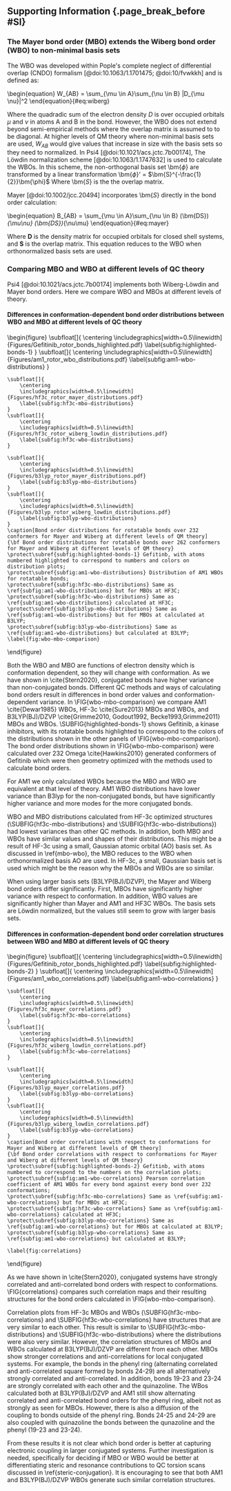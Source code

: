 ## Supporting Information {.page_break_before #SI}

### The Mayer bond order (MBO) extends the Wiberg bond order (WBO) to non-minimal basis sets

The WBO was developed within Pople's complete neglect of differential overlap (CNDO) formalism [@doi:10.1063/1.1701475; @doi:10/fvwkkh] and is defined as:

\begin{equation}
    W_{AB} = \sum_{\mu \in A}\sum_{\nu \in B} |D_{\mu \nu}|^2
\end{equation}{#eq:wiberg}

Where the quadradic sum of the electron density $D$ is over occupied orbitals $\mu$ and $\nu$ in atoms A and B in the bond.
However, the WBO does not extend beyond semi-empirical methods where the overlap matrix is assumed to to be diagonal.
At higher levels of QM theory where non-minimal basis sets are used, $W_{AB}$ would give values that increase in size with the basis sets so they need to normalized.
In Psi4 [@doi:10.1021/acs.jctc.7b00174], The Löwdin normalization scheme [@doi:10.1063/1.1747632] is used to calculate the WBOs.
In this scheme, the non-orthogonal basis set \bm{$\phi$} are transformed by a linear transformation \bm{$\phi$}' = $\bm{S}^{-\frac{1}{2}}\bm{\phi}$ Where \bm{$S$} is the the overlap matrix.

Mayer [@doi:10.1002/jcc.20494] incorporates \bm{$S$} directly in the bond order calculation:

\begin{equation}
    B_{AB} = \sum_{\mu \in A}\sum_{\nu \in B} (\bm{DS})_{\mu\nu} (\bm{DS})_{\nu\mu}
\end{equation}{#eq:mayer}

Where $\bm{D}$ is the density matrix for occupied orbitals for closed shell systems, and $\bm{S}$ is the overlap matrix.
This equation reduces to the WBO when orthonormalized basis sets are used.

### Comparing MBO and WBO at different levels of QC theory

Psi4 [@doi:10.1021/acs.jctc.7b00174] implements both Wiberg-Löwdin and Mayer bond orders.
Here we compare WBO and MBOs at different levels of theory.

#### Differences in conformation-dependent bond order distributions between WBO and MBO at different levels of QC theory

\begin{figure}
    \subfloat[]{
        \centering
        \includegraphics[width=0.5\linewidth]{Figures/Gefitinib_rotor_bonds_highlighted.pdf}
        \label{subfig:highlighted-bonds-1}
    }
    \subfloat[]{
        \centering
        \includegraphics[width=0.5\linewidth]{Figures/am1_rotor_wbo_distributions.pdf}
        \label{subfig:am1-wbo-distributions}
    }

    \subfloat[]{
        \centering
        \includegraphics[width=0.5\linewidth]{Figures/hf3c_rotor_mayer_distributions.pdf}
        \label{subfig:hf3c-mbo-distributions}
    }
    \subfloat[]{
        \centering
        \includegraphics[width=0.5\linewidth]{Figures/hf3c_rotor_wiberg_lowdin_distributions.pdf}
        \label{subfig:hf3c-wbo-distributions}
    }

    \subfloat[]{
        \centering
        \includegraphics[width=0.5\linewidth]{Figures/b3lyp_rotor_mayer_distributions.pdf}
        \label{subfig:b3lyp-mbo-distributions}
    }
    \subfloat[]{
        \centering
        \includegraphics[width=0.5\linewidth]{Figures/b3lyp_rotor_wiberg_lowdin_distributions.pdf}
        \label{subfig:b3lyp-wbo-distributions}
    }
    \caption[Bond order distributions for rotatable bonds over 232 conformers for Mayer and Wiberg at different levels of QM theory]
    {\bf Bond order distributions for rotatable bonds over 262 conformers for Mayer and Wiberg at different levels of QM theory}
    \protect\subref{subfig:highlighted-bonds-1} Gefitinb, with atoms numbered highlighted to correspond to numbers and colors on distribution plots;
    \protect\subref{subfig:am1-wbo-distributions} Distribution of AM1 WBOs for rotatable bonds;
    \protect\subref{subfig:hf3c-mbo-distributions} Same as \ref{subfig:am1-wbo-distributions} but for MBOs at HF3C;
    \protect\subref{subfig:hf3c-wbo-distributions} Same as \ref{subfig:am1-wbo-distributions} calculated at HF3C;
    \protect\subref{subfig:b3lyp-mbo-distributions} Same as \ref{subfig:am1-wbo-distributions} but for MBOs at calculated at B3LYP;
    \protect\subref{subfig:b3lyp-wbo-distributions} Same as \ref{subfig:am1-wbo-distributions} but calculated at B3LYP;
    \label{fig:wbo-mbo-comparison}
\end{figure}

Both the WBO and MBO are functions of electron density which is conformation dependent, so they will change with conformation.
As we have shown in \cite{Stern2020}, conjugated bonds have higher variance than non-conjugated bonds.
Different QC methods and ways of calculating bond orders result in differences in bond order values and conformation-dependent variance.
In \FIG{wbo-mbo-comparison} we compare AM1 \cite{Dewar1985} WBOs, HF-3c \cite{Sure2013} MBOs and WBOs, and B3LYP(BJ)/DZVP \cite{Grimme2010, Godout1992, Becke1993,Grimme2011} MBOs and WBOs.
\SUBFIG{highlighted-bonds-1} shows Gefitinib, a kinase inhibitors, with its rotatable bonds highlighted to correspond to the colors of the distributions shown in the other panels of \FIG{wbo-mbo-comparison}.
The bond order distributions shown in \FIG{wbo-mbo-comparison} were calculated over 232 Omega \cite{Hawkins2010} generated conformers of Gefitinib which were then geometry optimized with the methods used to calculate bond orders.

For AM1 we only calculated WBOs because the MBO and WBO are equivalent at that level of theory.
AM1 WBO distributions have lower variance than B3lyp for the non-conjugated bonds, but have significantly higher variance and more modes for the more conjugated bonds.

WBO and MBO distributions calculated from HF-3c optimized structures (\SUBFIG{hf3c-mbo-distributions} and \SUBFIG{hf3c-wbo-distributions}) had lowest variances than other QC methods.
In addition, both MBO and WBOs have similar values and shapes of their distributions.
This might be a result of HF-3c using a small, Gaussian atomic orbital (AO) basis set.
As discussed in \ref{mbo-wbo}, the MBO reduces to the WBO when orthonormalized basis AO are used. In HF-3c, a small, Gaussian basis set is used which might be the reason why the MBOs and WBOs are so similar.

When using larger basis sets (B3LYP(BJ)/DZVP), the Mayer and Wiberg bond orders differ significantly.
First, MBOs have significantly higher variance with respect to conformation.
In addition, WBO values are significantly higher than Mayer and AM1 and HF3C WBOs.
The basis sets are Löwdin normalized, but the values still seem to grow with larger basis sets.

#### Differences in conformation-dependent bond order correlation structures between WBO and MBO at different levels of QC theory

\begin{figure}
    \subfloat[]{
        \centering
        \includegraphics[width=0.5\linewidth]{Figures/Gefitinib_rotor_bonds_highlighted.pdf}
        \label{subfig:highlighted-bonds-2}
    }
    \subfloat[]{
        \centering
        \includegraphics[width=0.5\linewidth]{Figures/am1_wbo_correlations.pdf}
        \label{subfig:am1-wbo-correlations}
    }

    \subfloat[]{
        \centering
        \includegraphics[width=0.5\linewidth]{Figures/hf3c_mayer_correlations.pdf}
        \label{subfig:hf3c-mbo-correlations}
    }
    \subfloat[]{
        \centering
        \includegraphics[width=0.5\linewidth]{Figures/hf3c_wiberg_lowdin_correlations.pdf}
        \label{subfig:hf3c-wbo-correlations}
    }

    \subfloat[]{
        \centering
        \includegraphics[width=0.5\linewidth]{Figures/b3lyp_mayer_correlations.pdf}
        \label{subfig:b3lyp-mbo-correlations}
    }
    \subfloat[]{
        \centering
        \includegraphics[width=0.5\linewidth]{Figures/b3lyp_wiberg_lowdin_correlations.pdf}
        \label{subfig:b3lyp-wbo-correlations}
    }
    \caption[Bond order correlations with respect to conformations for Mayer and Wiberg at different levels of QM theory]
    {\bf Bond order correlations with respect to conformations for Mayer and Wiberg at different levels of QM theory}
    \protect\subref{subfig:highlighted-bonds-2} Gefitinb, with atoms numbered to correspond to the numbers on the correlation plots;
    \protect\subref{subfig:am1-wbo-correlations} Pearson correlation coefficient of AM1 WBOs for every bond against every bond over 232 conformations;
    \protect\subref{subfig:hf3c-mbo-correlations} Same as \ref{subfig:am1-wbo-correlations} but for MBOs at HF3C;
    \protect\subref{subfig:hf3c-wbo-correlations} Same as \ref{subfig:am1-wbo-correlations} calculated at HF3C;
    \protect\subref{subfig:b3lyp-mbo-correlations} Same as \ref{subfig:am1-wbo-correlations} but for MBOs at calculated at B3LYP;
    \protect\subref{subfig:b3lyp-wbo-correlations} Same as \ref{subfig:am1-wbo-correlations} but calculated at B3LYP;

    \label{fig:correlations}
\end{figure}


As we have shown in \cite{Stern2020}, conjugated systems have strongly correlated and anti-correlated bond orders with respect to conformations.
\FIG{correlations} compares such correlation maps and their resulting structures for the bond orders calculated in \FIG{wbo-mbo-comparison}.

Correlation plots from HF-3c MBOs and WBOs (\SUBFIG{hf3c-mbo-correlations} and \SUBFIG{hf3c-wbo-correlations} have structures that are very similar to each other.
This result is similar to \SUBFIG{hf3c-mbo-distributions} and \SUBFIG{hf3c-wbo-distributions} where the distributions were also very similar.
However, the correlation structures of MBOs and WBOs calculated at B3LYP(BJ)/DZVP are different from each other.
MBOs show stronger correlations and anti-correlations for local conjugated systems.
For example, the bonds in the phenyl ring (alternating correlated and anti-correlated square formed by bonds 24-29) are all alternatively strongly correlated and anti-correlated.
In addition, bonds 19-23 and 23-24 are strongly correlated with each other and the quinazoline. The WBos calculated both at B3LYP(BJ)/DZVP and AM1 still show alternating correlated and anti-correlated bond orders for the phenyl ring, albeit not as strongly as seen for MBOs.
However, there is also a diffusion of the coupling to bonds outside of the phenyl ring. Bonds 24-25 and 24-29 are also coupled with quinazoline the bonds between the qunazoline and the phenyl (19-23 and 23-24).

From these results it is not clear which bond order is better at capturing electronic coupling in larger conjugated systems.
Further investigation is needed, specifically for deciding if MBO or WBO would be better at differentiating steric and resonance contributions to QC torsion scans discussed in \ref{steric-conjugation}.
It is encouraging to see that both AM1 and B3LYP(BJ)/DZVP WBOs generate such similar correlation structures.